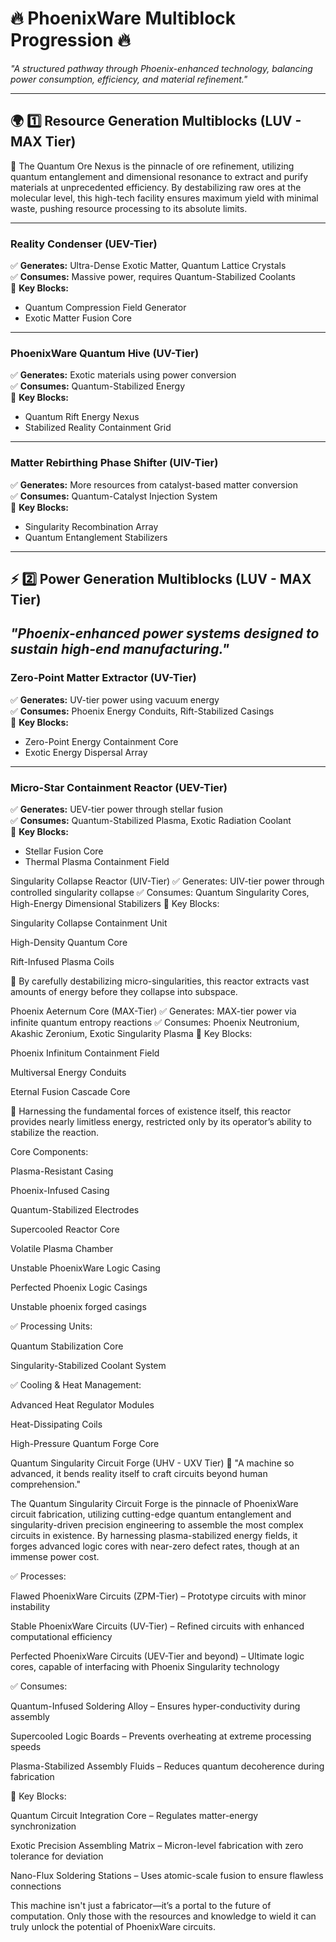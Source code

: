 # **🔥 PhoenixWare Multiblock Progression 🔥**  
*"A structured pathway through Phoenix-enhanced technology, balancing power consumption, efficiency, and material refinement."*  

---

## **🌍 1️⃣ Resource Generation Multiblocks (LUV - MAX Tier)**  
📝 The Quantum Ore Nexus is the pinnacle of ore refinement, utilizing quantum entanglement and dimensional resonance to extract and purify materials at unprecedented efficiency. By destabilizing raw ores at the molecular level, this high-tech facility ensures maximum yield with minimal waste, pushing resource processing to its absolute limits.

---

### **Reality Condenser (UEV-Tier)**  
✅ **Generates:** Ultra-Dense Exotic Matter, Quantum Lattice Crystals  
✅ **Consumes:** Massive power, requires Quantum-Stabilized Coolants  
🔹 **Key Blocks:**  
- Quantum Compression Field Generator  
- Exotic Matter Fusion Core  

---

### **PhoenixWare Quantum Hive (UV-Tier)**  
✅ **Generates:** Exotic materials using power conversion  
✅ **Consumes:** Quantum-Stabilized Energy  
🔹 **Key Blocks:**  
- Quantum Rift Energy Nexus  
- Stabilized Reality Containment Grid  

---

### **Matter Rebirthing Phase Shifter (UIV-Tier)**  
✅ **Generates:** More resources from catalyst-based matter conversion  
✅ **Consumes:** Quantum-Catalyst Injection System  
🔹 **Key Blocks:**  
- Singularity Recombination Array  
- Quantum Entanglement Stabilizers  

---

## **⚡ 2️⃣ Power Generation Multiblocks (LUV - MAX Tier)**  
*"Phoenix-enhanced power systems designed to sustain high-end manufacturing."*  
---

### **Zero-Point Matter Extractor (UV-Tier)**  
✅ **Generates:** UV-tier power using vacuum energy  
✅ **Consumes:** Phoenix Energy Conduits, Rift-Stabilized Casings  
🔹 **Key Blocks:**  
- Zero-Point Energy Containment Core  
- Exotic Energy Dispersal Array  

---

### **Micro-Star Containment Reactor (UEV-Tier)**  
✅ **Generates:** UEV-tier power through stellar fusion  
✅ **Consumes:** Quantum-Stabilized Plasma, Exotic Radiation Coolant  
🔹 **Key Blocks:**  
- Stellar Fusion Core  
- Thermal Plasma Containment Field  

Singularity Collapse Reactor (UIV-Tier)
✅ Generates: UIV-tier power through controlled singularity collapse
✅ Consumes: Quantum Singularity Cores, High-Energy Dimensional Stabilizers
🔹 Key Blocks:

Singularity Collapse Containment Unit

High-Density Quantum Core

Rift-Infused Plasma Coils

📝 By carefully destabilizing micro-singularities, this reactor extracts vast amounts of energy before they collapse into subspace.

Phoenix Aeternum Core (MAX-Tier)
✅ Generates: MAX-tier power via infinite quantum entropy reactions
✅ Consumes: Phoenix Neutronium, Akashic Zeronium, Exotic Singularity Plasma
🔹 Key Blocks:

Phoenix Infinitum Containment Field

Multiversal Energy Conduits

Eternal Fusion Cascade Core

📝 Harnessing the fundamental forces of existence itself, this reactor provides nearly limitless energy, restricted only by its operator’s ability to stabilize the reaction.

 Core Components:

Plasma-Resistant Casing

Phoenix-Infused Casing

Quantum-Stabilized Electrodes

Supercooled Reactor Core

Volatile Plasma Chamber

Unstable PhoenixWare Logic Casing

Perfected Phoenix Logic Casings

Unstable phoenix forged casings



✅ Processing Units:

Quantum Stabilization Core

Singularity-Stabilized Coolant System

✅ Cooling & Heat Management:

Advanced Heat Regulator Modules

Heat-Dissipating Coils

High-Pressure Quantum Forge Core


Quantum Singularity Circuit Forge (UHV - UXV Tier) 🌌
"A machine so advanced, it bends reality itself to craft circuits beyond human comprehension."

The Quantum Singularity Circuit Forge is the pinnacle of PhoenixWare circuit fabrication, utilizing cutting-edge quantum entanglement and singularity-driven precision engineering to assemble the most complex circuits in existence. By harnessing plasma-stabilized energy fields, it forges advanced logic cores with near-zero defect rates, though at an immense power cost.

✅ Processes:

Flawed PhoenixWare Circuits (ZPM-Tier) – Prototype circuits with minor instability

Stable PhoenixWare Circuits (UV-Tier) – Refined circuits with enhanced computational efficiency

Perfected PhoenixWare Circuits (UEV-Tier and beyond) – Ultimate logic cores, capable of interfacing with Phoenix Singularity technology

✅ Consumes:

Quantum-Infused Soldering Alloy – Ensures hyper-conductivity during assembly

Supercooled Logic Boards – Prevents overheating at extreme processing speeds

Plasma-Stabilized Assembly Fluids – Reduces quantum decoherence during fabrication

🔹 Key Blocks:

Quantum Circuit Integration Core – Regulates matter-energy synchronization

Exotic Precision Assembling Matrix – Micron-level fabrication with zero tolerance for deviation

Nano-Flux Soldering Stations – Uses atomic-scale fusion to ensure flawless connections

This machine isn't just a fabricator—it’s a portal to the future of computation. Only those with the resources and knowledge to wield it can truly unlock the potential of PhoenixWare circuits.



